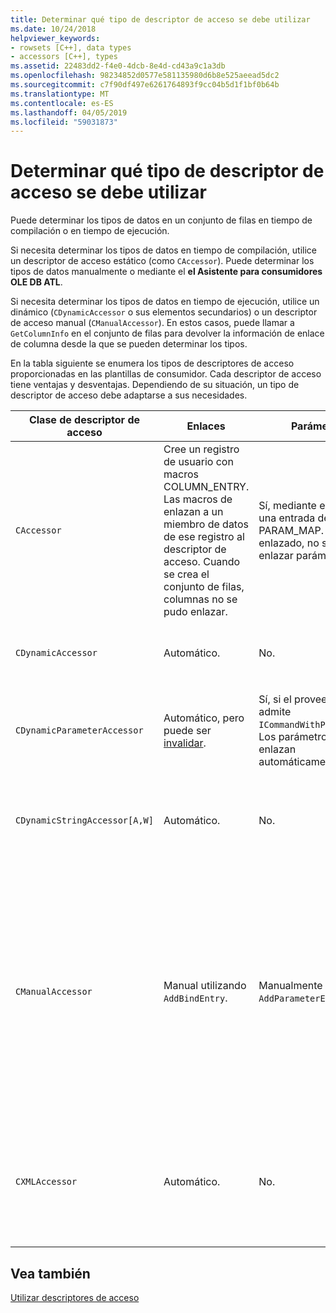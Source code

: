 ```yaml
---
title: Determinar qué tipo de descriptor de acceso se debe utilizar
ms.date: 10/24/2018
helpviewer_keywords:
- rowsets [C++], data types
- accessors [C++], types
ms.assetid: 22483dd2-f4e0-4dcb-8e4d-cd43a9c1a3db
ms.openlocfilehash: 98234852d0577e581135980d6b8e525aeead5dc2
ms.sourcegitcommit: c7f90df497e6261764893f9cc04b5d1f1bf0b64b
ms.translationtype: MT
ms.contentlocale: es-ES
ms.lasthandoff: 04/05/2019
ms.locfileid: "59031873"
---
```

# <a name="determining-which-type-of-accessor-to-use"></a>Determinar qué tipo de descriptor de acceso se debe utilizar

Puede determinar los tipos de datos en un conjunto de filas en tiempo de compilación o en tiempo de ejecución.

Si necesita determinar los tipos de datos en tiempo de compilación, utilice un descriptor de acceso estático (como `CAccessor`). Puede determinar los tipos de datos manualmente o mediante el **el Asistente para consumidores OLE DB ATL**.

Si necesita determinar los tipos de datos en tiempo de ejecución, utilice un dinámico (`CDynamicAccessor` o sus elementos secundarios) o un descriptor de acceso manual (`CManualAccessor`). En estos casos, puede llamar a `GetColumnInfo` en el conjunto de filas para devolver la información de enlace de columna desde la que se pueden determinar los tipos.

En la tabla siguiente se enumera los tipos de descriptores de acceso proporcionadas en las plantillas de consumidor. Cada descriptor de acceso tiene ventajas y desventajas. Dependiendo de su situación, un tipo de descriptor de acceso debe adaptarse a sus necesidades.

|Clase de descriptor de acceso|Enlaces|Parámetro|Comentario|
|--------------------|-------------|---------------|-------------|
|`CAccessor`|Cree un registro de usuario con macros COLUMN_ENTRY. Las macros de enlazan a un miembro de datos de ese registro al descriptor de acceso. Cuando se crea el conjunto de filas, columnas no se pudo enlazar.|Sí, mediante el uso de una entrada de macro PARAM_MAP. Una vez enlazado, no se pudo enlazar parámetros.|Descriptor de acceso más rápido debido a una cantidad pequeña de código.|
|`CDynamicAccessor`|Automático.|No.|Resulta útil si desconoce el tipo de datos en un conjunto de filas.|
|`CDynamicParameterAccessor`|Automático, pero puede ser [invalidar](../../data/oledb/overriding-a-dynamic-accessor.md).|Sí, si el proveedor admite `ICommandWithParameters`. Los parámetros se enlazan automáticamente.|Más lento que `CDynamicAccessor` pero útil para llamar a procedimientos almacenados genéricos.|
|`CDynamicStringAccessor[A,W]`|Automático.|No.|Recupera los datos que se obtiene acceso desde el almacén de datos como datos de cadena.|
|`CManualAccessor`|Manual utilizando `AddBindEntry`.|Manualmente mediante `AddParameterEntry`.|Fast; parámetros y columnas de una sola vez enlazan. Determinar el tipo de datos que se va a usar. (Consulte [DBVIEWER](https://github.com/Microsoft/VCSamples) ejemplo para obtener un ejemplo.) Requiere más código que `CDynamicAccessor` o `CAccessor`. Es más parecida a llamar directamente a OLE DB.|
|`CXMLAccessor`|Automático.|No.|Recupera los datos que se obtiene acceso desde el almacén de datos como datos de cadena y formatos de datos etiquetado como XML.|

## <a name="see-also"></a>Vea también

[Utilizar descriptores de acceso](../../data/oledb/using-accessors.md)